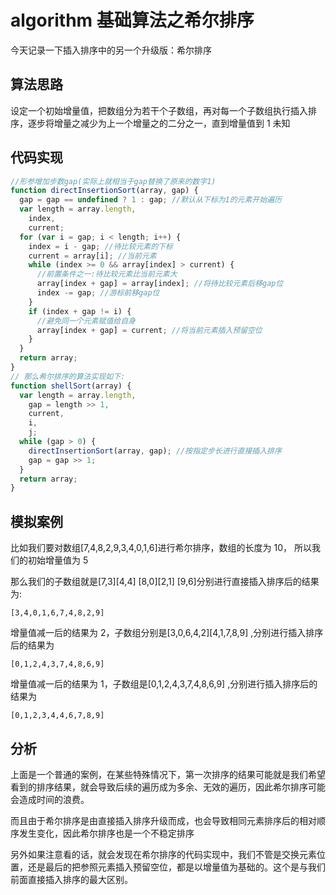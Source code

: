 <!-- Date: 2017-06-06 21:27:45 -->

# algorithm 基础算法之希尔排序

今天记录一下插入排序中的另一个升级版：希尔排序

## 算法思路

设定一个初始增量值，把数组分为若干个子数组，再对每一个子数组执行插入排序，逐步将增量之减少为上一个增量之的二分之一，直到增量值到 1 未知

## 代码实现

```js
//形参增加步数gap(实际上就相当于gap替换了原来的数字1)
function directInsertionSort(array, gap) {
  gap = gap == undefined ? 1 : gap; //默认从下标为1的元素开始遍历
  var length = array.length,
    index,
    current;
  for (var i = gap; i < length; i++) {
    index = i - gap; //待比较元素的下标
    current = array[i]; //当前元素
    while (index >= 0 && array[index] > current) {
      //前置条件之一:待比较元素比当前元素大
      array[index + gap] = array[index]; //将待比较元素后移gap位
      index -= gap; //游标前移gap位
    }
    if (index + gap != i) {
      //避免同一个元素赋值给自身
      array[index + gap] = current; //将当前元素插入预留空位
    }
  }
  return array;
}
// 那么希尔排序的算法实现如下:
function shellSort(array) {
  var length = array.length,
    gap = length >> 1,
    current,
    i,
    j;
  while (gap > 0) {
    directInsertionSort(array, gap); //按指定步长进行直接插入排序
    gap = gap >> 1;
  }
  return array;
}
```

## 模拟案例

比如我们要对数组[7,4,8,2,9,3,4,0,1,6]进行希尔排序，数组的长度为 10， 所以我们的初始增量值为 5

那么我们的子数组就是[7,3][4,4] [8,0][2,1] [9,6]分别进行直接插入排序后的结果为:

```
[3,4,0,1,6,7,4,8,2,9]
```

增量值减一后的结果为 2，子数组分别是[3,0,6,4,2][4,1,7,8,9] ,分别进行插入排序后的结果为

```
[0,1,2,4,3,7,4,8,6,9]
```

增量值减一后的结果为 1，子数组是[0,1,2,4,3,7,4,8,6,9] ,分别进行插入排序后的结果为

```
[0,1,2,3,4,4,6,7,8,9]
```

## 分析

上面是一个普通的案例，在某些特殊情况下，第一次排序的结果可能就是我们希望看到的排序结果，就会导致后续的遍历成为多余、无效的遍历，因此希尔排序可能会造成时间的浪费。

而且由于希尔排序是由直接插入排序升级而成，也会导致相同元素排序后的相对顺序发生变化，因此希尔排序也是一个不稳定排序

另外如果注意看的话，就会发现在希尔排序的代码实现中，我们不管是交换元素位置，还是最后的把参照元素插入预留空位，都是以增量值为基础的。这个是与我们前面直接插入排序的最大区别。
